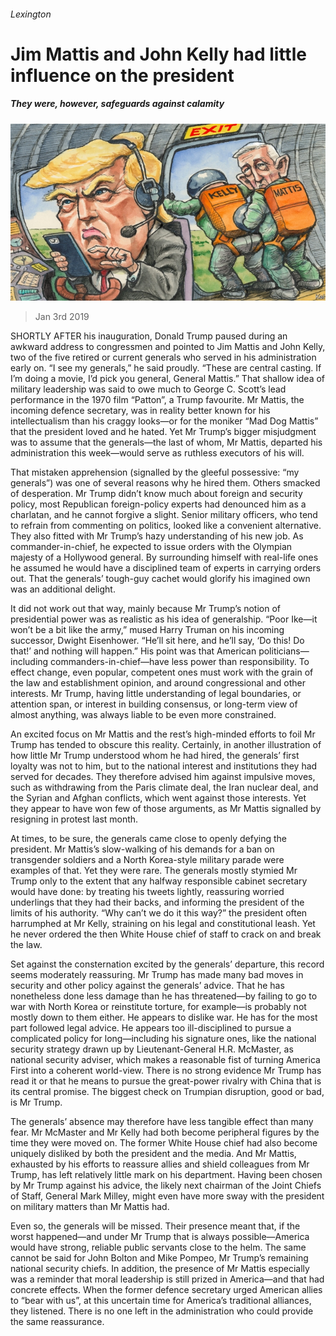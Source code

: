 ###### Lexington

# Jim Mattis and John Kelly had little influence on the president 

##### They were, however, safeguards against calamity 

![image](images/20190105_USD000_0.jpg) 

> Jan 3rd 2019 

 

SHORTLY AFTER his inauguration, Donald Trump paused during an awkward address to congressmen and pointed to Jim Mattis and John Kelly, two of the five retired or current generals who served in his administration early on. “I see my generals,” he said proudly. “These are central casting. If I’m doing a movie, I’d pick you general, General Mattis.” That shallow idea of military leadership was said to owe much to George C. Scott’s lead performance in the 1970 film “Patton”, a Trump favourite. Mr Mattis, the incoming defence secretary, was in reality better known for his intellectualism than his craggy looks—or for the moniker “Mad Dog Mattis” that the president loved and he hated. Yet Mr Trump’s bigger misjudgment was to assume that the generals—the last of whom, Mr Mattis, departed his administration this week—would serve as ruthless executors of his will. 

That mistaken apprehension (signalled by the gleeful possessive: “my generals”) was one of several reasons why he hired them. Others smacked of desperation. Mr Trump didn’t know much about foreign and security policy, most Republican foreign-policy experts had denounced him as a charlatan, and he cannot forgive a slight. Senior military officers, who tend to refrain from commenting on politics, looked like a convenient alternative. They also fitted with Mr Trump’s hazy understanding of his new job. As commander-in-chief, he expected to issue orders with the Olympian majesty of a Hollywood general. By surrounding himself with real-life ones he assumed he would have a disciplined team of experts in carrying orders out. That the generals’ tough-guy cachet would glorify his imagined own was an additional delight. 

It did not work out that way, mainly because Mr Trump’s notion of presidential power was as realistic as his idea of generalship. “Poor Ike—it won’t be a bit like the army,” mused Harry Truman on his incoming successor, Dwight Eisenhower. “He’ll sit here, and he’ll say, ‘Do this! Do that!’ and nothing will happen.” His point was that American politicians—including commanders-in-chief—have less power than responsibility. To effect change, even popular, competent ones must work with the grain of the law and establishment opinion, and around congressional and other interests. Mr Trump, having little understanding of legal boundaries, or attention span, or interest in building consensus, or long-term view of almost anything, was always liable to be even more constrained. 

An excited focus on Mr Mattis and the rest’s high-minded efforts to foil Mr Trump has tended to obscure this reality. Certainly, in another illustration of how little Mr Trump understood whom he had hired, the generals’ first loyalty was not to him, but to the national interest and institutions they had served for decades. They therefore advised him against impulsive moves, such as withdrawing from the Paris climate deal, the Iran nuclear deal, and the Syrian and Afghan conflicts, which went against those interests. Yet they appear to have won few of those arguments, as Mr Mattis signalled by resigning in protest last month. 

At times, to be sure, the generals came close to openly defying the president. Mr Mattis’s slow-walking of his demands for a ban on transgender soldiers and a North Korea-style military parade were examples of that. Yet they were rare. The generals mostly stymied Mr Trump only to the extent that any halfway responsible cabinet secretary would have done: by treating his tweets lightly, reassuring worried underlings that they had their backs, and informing the president of the limits of his authority. “Why can’t we do it this way?” the president often harrumphed at Mr Kelly, straining on his legal and constitutional leash. Yet he never ordered the then White House chief of staff to crack on and break the law. 

Set against the consternation excited by the generals’ departure, this record seems moderately reassuring. Mr Trump has made many bad moves in security and other policy against the generals’ advice. That he has nonetheless done less damage than he has threatened—by failing to go to war with North Korea or reinstitute torture, for example—is probably not mostly down to them either. He appears to dislike war. He has for the most part followed legal advice. He appears too ill-disciplined to pursue a complicated policy for long—including his signature ones, like the national security strategy drawn up by Lieutenant-General H.R. McMaster, as national security adviser, which makes a reasonable fist of turning America First into a coherent world-view. There is no strong evidence Mr Trump has read it or that he means to pursue the great-power rivalry with China that is its central promise. The biggest check on Trumpian disruption, good or bad, is Mr Trump. 

The generals’ absence may therefore have less tangible effect than many fear. Mr McMaster and Mr Kelly had both become peripheral figures by the time they were moved on. The former White House chief had also become uniquely disliked by both the president and the media. And Mr Mattis, exhausted by his efforts to reassure allies and shield colleagues from Mr Trump, has left relatively little mark on his department. Having been chosen by Mr Trump against his advice, the likely next chairman of the Joint Chiefs of Staff, General Mark Milley, might even have more sway with the president on military matters than Mr Mattis had. 

Even so, the generals will be missed. Their presence meant that, if the worst happened—and under Mr Trump that is always possible—America would have strong, reliable public servants close to the helm. The same cannot be said for John Bolton and Mike Pompeo, Mr Trump’s remaining national security chiefs. In addition, the presence of Mr Mattis especially was a reminder that moral leadership is still prized in America—and that had concrete effects. When the former defence secretary urged American allies to “bear with us”, at this uncertain time for America’s traditional alliances, they listened. There is no one left in the administration who could provide the same reassurance. 

